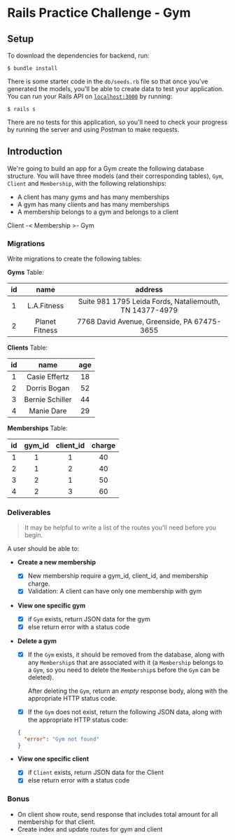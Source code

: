# Rails Practice Challenge - Gym

## Setup

To download the dependencies for backend, run:

```console
$ bundle install
```

There is some starter code in the `db/seeds.rb` file so that once you've
generated the models, you'll be able to create data to test your application.
You can run your Rails API on [`localhost:3000`](http://localhost:3000) by running:

```console
$ rails s
```

There are no tests for this application, so you'll need to check your progress
by running the server and using Postman to make requests.

## Introduction

We're going to build an app for a Gym create the following database structure.
You will have three models (and their corresponding tables), `Gym`, `Client` and
`Membership`, with the following relationships:

- A client has many gyms and has many memberships
- A gym has many clients and has many memberships
- A membership belongs to a gym and belongs to a client

Client -< Membership >- Gym 

### Migrations

Write migrations to create the following tables:

**Gyms** Table:

| **id** |    **name**    |                       **address**                       |
| :----: | :------------: | :-----------------------------------------------------: |
|   1    |  L.A.Fitness   | Suite 981 1795 Leida Fords, Nataliemouth, TN 14377-4979 |
|   2    | Planet Fitness |       7768 David Avenue, Greenside, PA 67475-3655       |

**Clients** Table:

| **id** |    **name**     | **age** |
| :----: | :-------------: | :-----: |
|   1    |  Casie Effertz  |   18    |
|   2    |  Dorris Bogan   |   52    |
|   3    | Bernie Schiller |   44    |
|   4    |   Manie Dare    |   29    |

**Memberships** Table:

| **id** | **gym_id** | **client_id** | **charge** |
| :----: | :--------: | :-----------: | :--------: |
|   1    |     1      |       1       |     40     |
|   2    |     1      |       2       |     40     |
|   3    |     2      |       1       |     50     |
|   4    |     2      |       3       |     60     |

### Deliverables

> It may be helpful to write a list of the routes you'll need before you begin.

A user should be able to:

- **Create a new membership**

  - [x] New membership require a gym_id, client_id, and membership charge.
  - [x] Validation: A client can have only one membership with gym

- **View one specific gym**

  - [x] if `Gym` exists, return JSON data for the gym
  - [x] else return error with a status code

- **Delete a gym**

  - [x] If the `Gym` exists, it should be removed from the database, along with
    any `Membership`s that are associated with it (a `Membership` belongs
    to a `Gym`, so you need to delete the `Membership`s before the
    `Gym` can be deleted).

    After deleting the `Gym`, return an _empty_ response body, along with the
    appropriate HTTP status code.

   - [x]  If the `Gym` does not exist, return the following JSON data, along with
    the appropriate HTTP status code:

    ```json
    {
      "error": "Gym not found"
    }
    ```

- **View one specific client**

  - [x] if `Client` exists, return JSON data for the Client
  - [x] else return error with a status code

### Bonus

- On client show route, send response that includes total amount for all
  membership for that client.
- Create index and update routes for gym and client
